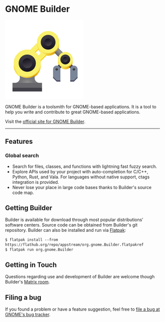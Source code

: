 ---
---

# GNOME Builder

![GNOME Builder](/assets/img/docs/docs-builder.png)

GNOME Builder is a toolsmith for GNOME-based applications. It is a tool to help you write and contribute to great GNOME-based applications.

Visit the [official site for GNOME Builder](https://wiki.gnome.org/Apps/Builder).

***

## Features

### Global search

* Search for files, classes, and functions with lightning fast fuzzy search.
* Explore APIs used by your project with auto-completion for C/C++, Python, Rust, and Vala. For languages without native support, ctags integration is provided.
* Never lose your place in large code bases thanks to Builder's source code map.

## Getting Builder
Builder is available for download through most popular distributions' software centers. Source code can be obtained from Builder's git repository. Builder can also be installed and run via [Flatpak](https://wiki.gnome.org/Projects/SandboxedApps):

```
$ flatpak install --from https://flathub.org/repo/appstream/org.gnome.Builder.flatpakref
$ flatpak run org.gnome.Builder
```

## Getting in Touch
Questions regarding use and development of Builder are welcome though Builder's [Matrix room](https://matrix.to/#/#gnome-builder:gnome.org).

## Filing a bug
If you found a problem or have a feature suggestion, feel free to [file a bug at GNOME's bug tracker](https://gitlab.gnome.org/GNOME/gnome-builder/issues).
